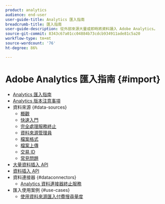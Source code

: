 ```yaml
---
product: analytics
audience: end-user
user-guide-title: Analytics 匯入指南
breadcrumb-title: 匯入指南
user-guide-description: 從外部來源大量或即時將資料讀入 Adobe Analytics。
source-git-commit: 8343c67a01cc04884b73cdcb934911ade81c5a20
workflow-type: tm+mt
source-wordcount: '76'
ht-degree: 86%

---
```



# Adobe Analytics 匯入指南 {#import}

+ [Analytics 匯入指南](home.md)
+ [Analytics 版本注意事項](https://experienceleague.adobe.com/docs/analytics/release-notes/latest.html?lang=zh-Hant)
+ 資料來源 {#data-sources}
   + [概觀](data-sources/overview.md)
   + [快速入門](data-sources/getting-started.md)
   + [完全處理服務終止](data-sources/full-processing-eol.md)
   + [資料來源管理員](data-sources/manage.md)
   + [檔案格式](data-sources/file-format.md)
   + [檔案上傳](data-sources/file-upload.md)
   + [交易 ID](data-sources/transactionid.md)
   + [常見問題](data-sources/faq.md)
+ [大量資料插入 API](bulk-data-insertion-api/bulk-data-insert.md)
+ [資料插入 API](c-data-insertion-api/c-data-insertion-api.md)
+ 資料連接器 {#dataconnectors}
   + [Analytics 資料連接器終止服務](data-connectors/data-connectors-eol.md)
+ 匯入使用案例 {#use-cases}
   + [使用資料來源匯入付費搜尋量度](use-cases/paid-search-metrics.md)
